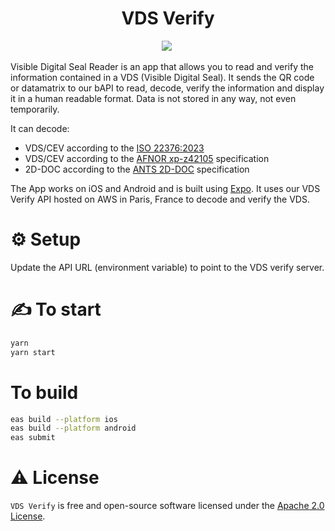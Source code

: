 <h1 align="center">
  VDS Verify<br />
</h1>
<p align="center"><a href="https://vds-verify.stelau.com"> 
<img src="https://img.shields.io/badge/HOMEPAGE-gray?style=for-the-badge"></a>&nbsp;</p>

Visible Digital Seal Reader is an app that allows you to read and verify the information contained in a VDS (Visible Digital Seal). It sends the QR code or datamatrix to our bAPI to read, decode, verify the information and display it in a human readable format.
Data is not stored in any way, not even temporarily.

It can decode:

- VDS/CEV according to the [ISO 22376:2023](https://www.iso.org/fr/standard/50278.html)
- VDS/CEV according to the [AFNOR xp-z42105](https://www.boutique.afnor.org/fr-fr/norme/xp-z42105/specifications-relatives-a-la-mise-en-oeuvre-du-cachet-electronique-visible/fa199910/238577) specification
- 2D-DOC according to the [ANTS 2D-DOC](https://ants.gouv.fr/nos-missions/les-solutions-numeriques/2d-doc) specification

The App works on iOS and Android and is built using [Expo](https://expo.dev/). It uses our VDS Verify API hosted on AWS in Paris, France to decode and verify the VDS.

# ⚙️ Setup

Update the API URL (environment variable) to point to the VDS verify server.

# ✍️ To start

```sh
yarn
yarn start
```

# To build

```sh
eas build --platform ios
eas build --platform android
eas submit
```

# ⚠️ License

`VDS Verify` is free and open-source software licensed under the [Apache 2.0 License](https://github.com/stelauconseil/vds-verify/blob/main/LICENSE).
